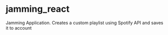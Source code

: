 # jamming_react
Jamming Application. Creates a custom playlist using Spotify API and saves it to account
